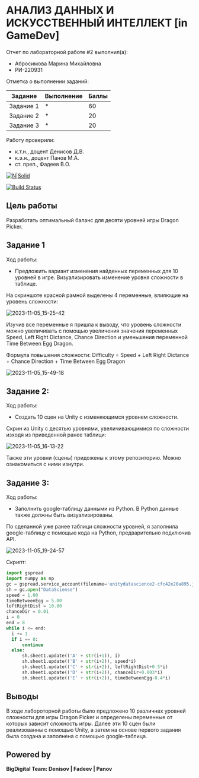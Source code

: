 # АНАЛИЗ ДАННЫХ И ИСКУССТВЕННЫЙ ИНТЕЛЛЕКТ [in GameDev]
Отчет по лабораторной работе #2 выполнил(а):
- Абросимова Марина Михайловна
- РИ-220931
  
Отметка о выполнении заданий:

| Задание | Выполнение | Баллы |
| ------ | ------ | ------ |
| Задание 1 | * | 60 |
| Задание 2 | * | 20 |
| Задание 3 | * | 20 |

Работу проверили:
- к.т.н., доцент Денисов Д.В.
- к.э.н., доцент Панов М.А.
- ст. преп., Фадеев В.О.

[![N|Solid](https://cldup.com/dTxpPi9lDf.thumb.png)](https://nodesource.com/products/nsolid)

[![Build Status](https://travis-ci.org/joemccann/dillinger.svg?branch=master)](https://travis-ci.org/joemccann/dillinger)

## Цель работы
Разработать оптимальный баланс для десяти уровней игры Dragon Picker.

## Задание 1

Ход работы:
- Предложить вариант изменения найденных переменных для 10 уровней в игре. Визуализировать изменение уровня сложности в таблице.

На скриншоте красной рамной выделены 4 переменные, влияющие на уровень сложности:

![2023-11-05_15-25-42](https://github.com/Marishka-A/Workshop3/assets/126682278/bcb645a7-c828-4b30-8d1c-82f2101ff2e5)

Изучив все переменные я пришла к выводу, что уровень сложности можно увеличивать с помощью увеличения значения переменных Speed, Left Right Dictance, Chance Direction и уменьшения переменной Time Between Egg Dragon.

Формула повышения сложности: 
Difficulty = Speed + Left Right Dictance + Chance Direction + Time Between Egg Dragon

![2023-11-05_15-49-18](https://github.com/Marishka-A/Workshop3/assets/126682278/2b2552cd-7112-4c4b-ac57-ea06e394c2f3)


## Задание 2:

Ход работы:
- Создать 10 сцен на Unity с изменяющимся уровнем сложности.

Скрин из Unity с десятью уровнями, увеличивающимися по сложности изходя из приведенной ранее таблици:

![2023-11-05_16-13-22](https://github.com/Marishka-A/Workshop3/assets/126682278/6bae39b5-7b36-40a2-98a8-3c83d384ad77)

Также эти уровни (сцены) придожены к этому репозиторию. Можно ознакомиться с ними изнутри.

## Задание 3:
Ход работы: 
-  Заполнить google-таблицу данными из Python. В Python данные также должны быть визуализированы.

По сделанной уже ранее таблици сложности уровней, я заполнила google-таблицу с помощью кода на Python, предварительно подключив API.

![2023-11-05_19-24-57](https://github.com/Marishka-A/Workshop3/assets/126682278/7e745096-aab3-4855-bc19-83ede52c3e81)

  Скрипт:
  ```py
import gspread
import numpy as np
gc = gspread.service_account(filename='unitydatascience2-cfc42e20a895.json')
sh = gc.open("DataSciense")
speed = 1.00
timeBetweenEgg = 5.00
leftRightDist = 10.00
chanceDir = 0.01
i = 0
end = 8
while i <= end:     
    i += 1
    if i == 0:
        continue
    else:
        sh.sheet1.update(('A' + str(i+1)), i)
        sh.sheet1.update(('B' + str(i+2)), speed*i)
        sh.sheet1.update(('C' + str(i+2)), leftRightDist+0.5*i)
        sh.sheet1.update(('D' + str(i+2)), chanceDir+0.003*i)
        sh.sheet1.update(('E' + str(i+2)), timeBetweenEgg-0.4*i)
```

## Выводы

В ходе лабороторной работы было предложено 10 различнвх уровней сложности для игры Dragon Picker и определены переменные от которых зависит сложность игры. Далее эти 10 сцен были реализованны с помощью Unity, а затем на основе первого задания была создана и заполнена с помощью google-таблица.


## Powered by

**BigDigital Team: Denisov | Fadeev | Panov**
